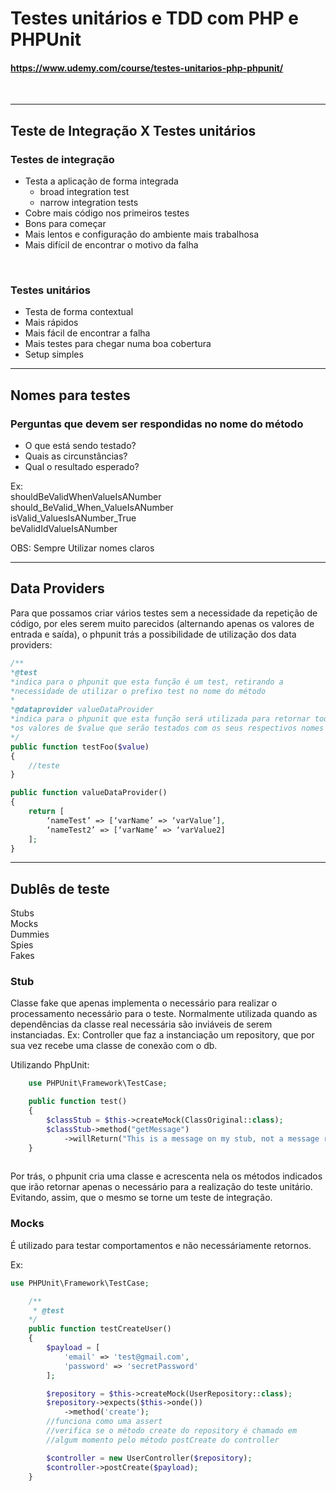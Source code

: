 # Testes unitários e TDD com PHP e PHPUnit
#### https://www.udemy.com/course/testes-unitarios-php-phpunit/

<br>

---------------------------------------------------------------------------------------------------------------------------

## Teste de Integração X Testes unitários

### Testes de integração
    
- Testa a aplicação de forma integrada
    - broad integration test
    - narrow integration tests
 - Cobre mais código nos primeiros testes
- Bons para começar
- Mais lentos e configuração do ambiente mais trabalhosa
- Mais difícil de encontrar o motivo da falha

<br>

### Testes unitários
- Testa de forma contextual
- Mais rápidos 
- Mais fácil de encontrar a falha
- Mais testes para chegar numa boa cobertura
- Setup simples

---------------------------------------------------------------------------------------------------------------------------
## Nomes para testes

### Perguntas que devem ser respondidas no nome do método
- O que está sendo testado?<br>
- Quais as circunstâncias?<br>
- Qual o resultado esperado?<br>

Ex: <br>
shouldBeValidWhenValueIsANumber
should_BeValid_When_ValueIsANumber<br>
isValid_ValuesIsANumber_True<br>
beValidIdValueIsANumber<br>

OBS: Sempre Utilizar nomes claros

---------------------------------------------------------------------------------------------------------------------------

## Data Providers
Para que possamos criar vários testes sem a necessidade da repetição de código, por eles serem muito parecidos (alternando apenas os valores de entrada e saída), o phpunit trás a possibilidade de utilização dos data providers:

```php
/**
*@test 
*indica para o phpunit que esta função é um test, retirando a
*necessidade de utilizar o prefixo test no nome do método
*
*@dataprovider valueDataProvider 
*indica para o phpunit que esta função será utilizada para retornar todos
*os valores de $value que serão testados com os seus respectivos nomes de teste
*/
public function testFoo($value)
{
    //teste
}

public function valueDataProvider()
{
    return [
        ‘nameTest’ => [‘varName’ => ‘varValue’],
        ‘nameTest2’ => [‘varName’ => ‘varValue2]
    ];
}
```
---------------------------------------------------------------------------------------------------------------------------

## Dublês de teste
Stubs<br>
Mocks<br>
Dummies<br>
Spies<br>
Fakes<br>

### Stub
Classe fake que apenas implementa o necessário para realizar o processamento necessário para o teste. Normalmente utilizada quando as dependências da classe real necessária são inviáveis de serem instanciadas.
Ex: Controller que faz a instanciação um repository, que por sua vez recebe uma classe de conexão com o db.

Utilizando PhpUnit:
```php
    use PHPUnit\Framework\TestCase;

    public function test()
    {
        $classStub = $this->createMock(ClassOriginal::class);
        $classStub->method("getMessage")
            ->willReturn("This is a message on my stub, not a message real");
    }
    
```

Por trás, o phpunit cria uma classe e acrescenta nela os métodos indicados que irão retornar apenas o necessário para a realização do teste unitário. Evitando, assim, que o mesmo se torne um teste de integração.

### Mocks 
É utilizado para testar comportamentos e não necessáriamente retornos.

Ex:

```php
use PHPUnit\Framework\TestCase;

    /**
     * @test
    */
    public function testCreateUser()
    {
        $payload = [
            'email' => 'test@gmail.com',
            'password' => 'secretPassword'
        ];

        $repository = $this->createMock(UserRepository::class);
        $repository->expects($this->onde())
            ->method('create');
        //funciona como uma assert
        //verifica se o método create do repository é chamado em 
        //algum momento pelo método postCreate do controller

        $controller = new UserController($repository);
        $controller->postCreate($payload);
    }
```